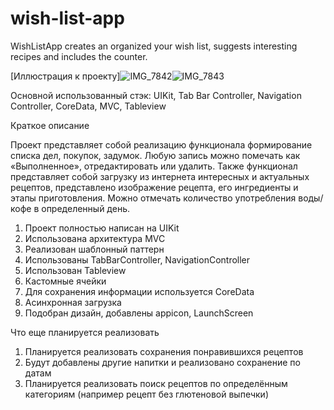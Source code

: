 # wish-list-app
WishListApp creates an organized your wish list, suggests interesting recipes and includes the counter.

[Иллюстрация к проекту]![IMG_7842](https://user-images.githubusercontent.com/76954084/147479750-ff78d957-cc31-4735-8975-98f780418720.PNG)![IMG_7843](https://user-images.githubusercontent.com/76954084/147479920-8af92afa-81d3-4211-9887-ed2c37e18506.PNG)

Основной использованный стэк: UIKit, Tab Bar Controller, Navigation Controller, CoreData, MVC, Tableview

Краткое описание

Проект представляет собой реализацию функционала формирование списка дел, покупок, задумок. Любую запись  можно помечать как «Выполненное», отредактировать или удалить. Также функционал представляет собой загрузку из интернета интересных и актуальных рецептов, представлено изображение рецепта, его ингредиенты и этапы приготовления. Можно отмечать количество употребления воды/кофе в определенный день.

1) Проект полностью написан на UIKit
2) Использована архитектура MVC
3) Реализован шаблонный паттерн
4) Использованы TabBarController, NavigationController
5) Использован Tableview
6) Кастомные ячейки
7) Для сохранения информации используется СoreData
8) Асинхронная загрузка
9) Подобран дизайн, добавлены appicon, LaunchScreen

Что еще планируется реализовать

 1) Планируется реализовать сохранения понравившихся рецептов 
 2) Будут добавлены другие напитки и реализовано сохранение по датам
 3) Планируется реализовать поиск рецептов по определённым категориям (например рецепт без глютеновой выпечки) 
 
 



